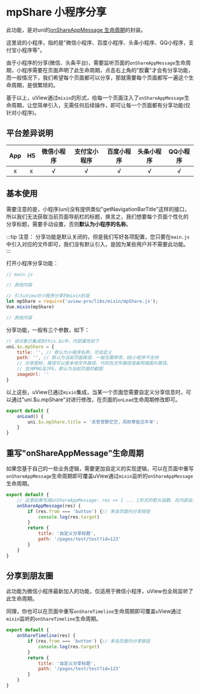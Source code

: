 # mpShare 小程序分享

<demo-model url="/pages/library/mpShare/index"></demo-model>


此功能，是对uni的[onShareAppMessage 生命周期](https://uniapp.dcloud.io/api/plugins/share?id=onshareappmessage)的封装。  

这里说的小程序，指的是"微信小程序、百度小程序、头条小程序、QQ小程序，支付宝小程序等"。  

由于小程序的分享(微信、头条平台)，需要监听页面的`onShareAppMessage`生命周期，小程序需要在页面声明了此生命周期，点击右上角的"胶囊"才会有分享功能，
而一般情况下，我们希望每个页面都可以分享，那就需要每个页面都写一遍这个生命周期，是很繁琐的。   

基于以上，uView通过`mixin`的形式，给每一个页面注入了`onShareAppMessage`生命周期，让您简单引入，无需任何后续操作，即可让每一个页面都有分享功能(仅针对小程序)。  


## 平台差异说明

|App|H5|微信小程序|支付宝小程序|百度小程序|头条小程序|QQ小程序|
|:-:|:-:|:-:|:-:|:-:|:-:|:-:|
|x|x|√|√|√|√|√|


## 基本使用

需要注意的是，小程序(uni)没有提供类似"getNavigationBarTitle"这样的接口，所以我们无法获取当前页面导航栏的标题，换言之，我们想要每个页面个性化的
分享标题，需要手动设置，否则**默认为小程序的名称**。

:::tip 注意：
分享功能是默认关闭的，但是我们写好各项配置，您只要在`main.js`中引入对应的文件即可，我们没有默认引入，是因为某些用户并不需要此功能。
:::

打开小程序分享功能：
```js
// main.js

// 其他内容

// 引入uView对小程序分享的mixin封装
let mpShare = require('uview-pro/libs/mixin/mpShare.js');
Vue.mixin(mpShare)

// 其他内容
```

分享功能，一般有三个参数，如下：

```js
// 该对象已集成到this.$u中，内部属性如下
uni.$u.mpShare = {
	title: '', // 默认为小程序名称，可自定义
	path: '', // 默认为当前页面路径，一般无需修改，QQ小程序不支持
	// 分享图标，路径可以是本地文件路径、代码包文件路径或者网络图片路径。
	// 支持PNG及JPG，默认为当前页面的截图
	imageUrl: '' 
}
```

以上这些，uView已通过`mixin`集成，当某一个页面您需要自定义分享信息时，可以通过"uni.$u.mpShare"对进行修改，在页面的`onLoad`生命周期修改即可。

```js
export default {
	onLoad() {
		uni.$u.mpShare.title = '天苍苍野茫茫，风吹草低见牛羊';
	}
}
```


## 重写"onShareAppMessage"生命周期

如果您基于自己的一些业务逻辑，需要更加自定义的实现逻辑，可以在页面中重写`onShareAppMessage`生命周期即可覆盖uView通过`mixin`监听的`onShareAppMessage`生命周期。

```js
export default {
	// 这里如果写成onShareAppMessage: res => { ... }形式的箭头函数，在内部会无法获得this
	onShareAppMessage(res) {
		if (res.from === 'button') {// 来自页面内分享按钮
			console.log(res.target)
		}
		return {
			title: '自定义分享标题',
			path: '/pages/test/test?id=123'
		}
    }
}
```

## 分享到朋友圈

此功能为微信小程序最新加入的功能，仅适用于微信小程序，uView也全局监听了此生命周期。

同理，你也可以在页面中重写`onShareTimeline`生命周期即可覆盖uView通过`mixin`监听的`onShareTimeline`生命周期。

```js
export default {
	onShareTimeline(res) {
		if (res.from === 'button') {// 来自页面内分享按钮
			console.log(res.target)
		}
		return {
			title: '自定义分享标题',
			path: '/pages/test/test?id=123'
		}
    }
}
```

<!-- ## 如何取消全局分享

此功能为uView默认开启的，如果用户想全局取消或者单个页面取消分享功能，只需将"uni.$u.mpShare"设置为`false`即可

- 全局取消，在App.vue的`onLaunch`应用生命周期中设置

```js
export default {
	onLaunch() {
		uni.$u.mpShare = false;
	}
}
```

- 某个特定的页面取消，在`onLoad`生命周期中设置

```js
export default {
	onLoad() {
		uni.$u.mpShare = false
	}
}
``` -->
